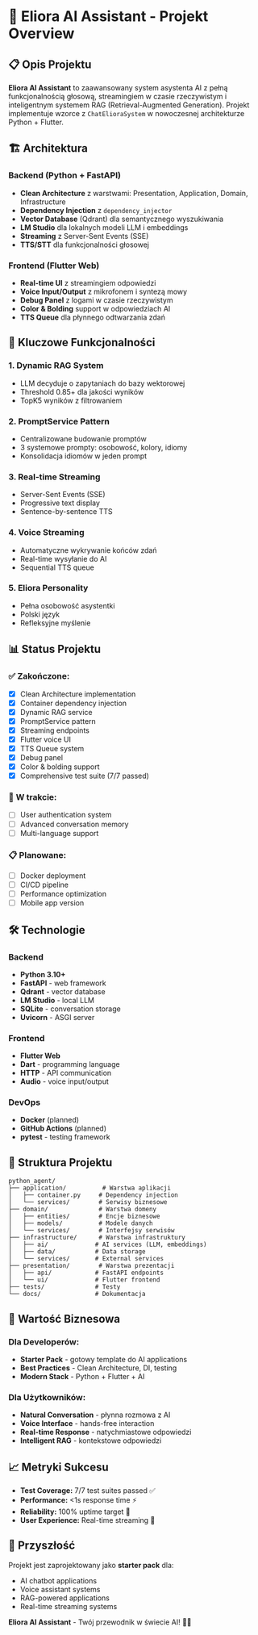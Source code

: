 # 🎯 Eliora AI Assistant - Projekt Overview

## 📋 Opis Projektu

**Eliora AI Assistant** to zaawansowany system asystenta AI z pełną funkcjonalnością głosową, streamingiem w czasie rzeczywistym i inteligentnym systemem RAG (Retrieval-Augmented Generation). Projekt implementuje wzorce z `ChatElioraSystem` w nowoczesnej architekturze Python + Flutter.

## 🏗️ Architektura

### Backend (Python + FastAPI)
- **Clean Architecture** z warstwami: Presentation, Application, Domain, Infrastructure
- **Dependency Injection** z `dependency_injector`
- **Vector Database** (Qdrant) dla semantycznego wyszukiwania
- **LM Studio** dla lokalnych modeli LLM i embeddings
- **Streaming** z Server-Sent Events (SSE)
- **TTS/STT** dla funkcjonalności głosowej

### Frontend (Flutter Web)
- **Real-time UI** z streamingiem odpowiedzi
- **Voice Input/Output** z mikrofonem i syntezą mowy
- **Debug Panel** z logami w czasie rzeczywistym
- **Color & Bolding** support w odpowiedziach AI
- **TTS Queue** dla płynnego odtwarzania zdań

## 🚀 Kluczowe Funkcjonalności

### 1. **Dynamic RAG System**
- LLM decyduje o zapytaniach do bazy wektorowej
- Threshold 0.85+ dla jakości wyników
- TopK5 wyników z filtrowaniem

### 2. **PromptService Pattern**
- Centralizowane budowanie promptów
- 3 systemowe prompty: osobowość, kolory, idiomy
- Konsolidacja idiomów w jeden prompt

### 3. **Real-time Streaming**
- Server-Sent Events (SSE)
- Progressive text display
- Sentence-by-sentence TTS

### 4. **Voice Streaming**
- Automatyczne wykrywanie końców zdań
- Real-time wysyłanie do AI
- Sequential TTS queue

### 5. **Eliora Personality**
- Pełna osobowość asystentki
- Polski język
- Refleksyjne myślenie

## 📊 Status Projektu

### ✅ **Zakończone:**
- [x] Clean Architecture implementation
- [x] Container dependency injection
- [x] Dynamic RAG service
- [x] PromptService pattern
- [x] Streaming endpoints
- [x] Flutter voice UI
- [x] TTS Queue system
- [x] Debug panel
- [x] Color & bolding support
- [x] Comprehensive test suite (7/7 passed)

### 🔄 **W trakcie:**
- [ ] User authentication system
- [ ] Advanced conversation memory
- [ ] Multi-language support

### 📋 **Planowane:**
- [ ] Docker deployment
- [ ] CI/CD pipeline
- [ ] Performance optimization
- [ ] Mobile app version

## 🛠️ Technologie

### Backend
- **Python 3.10+**
- **FastAPI** - web framework
- **Qdrant** - vector database
- **LM Studio** - local LLM
- **SQLite** - conversation storage
- **Uvicorn** - ASGI server

### Frontend
- **Flutter Web**
- **Dart** - programming language
- **HTTP** - API communication
- **Audio** - voice input/output

### DevOps
- **Docker** (planned)
- **GitHub Actions** (planned)
- **pytest** - testing framework

## 📁 Struktura Projektu

```
python_agent/
├── application/          # Warstwa aplikacji
│   ├── container.py     # Dependency injection
│   └── services/        # Serwisy biznesowe
├── domain/              # Warstwa domeny
│   ├── entities/        # Encje biznesowe
│   ├── models/          # Modele danych
│   └── services/        # Interfejsy serwisów
├── infrastructure/      # Warstwa infrastruktury
│   ├── ai/             # AI services (LLM, embeddings)
│   ├── data/           # Data storage
│   └── services/       # External services
├── presentation/        # Warstwa prezentacji
│   ├── api/            # FastAPI endpoints
│   └── ui/             # Flutter frontend
├── tests/              # Testy
└── docs/               # Dokumentacja
```

## 🎯 Wartość Biznesowa

### Dla Developerów:
- **Starter Pack** - gotowy template do AI applications
- **Best Practices** - Clean Architecture, DI, testing
- **Modern Stack** - Python + Flutter + AI

### Dla Użytkowników:
- **Natural Conversation** - płynna rozmowa z AI
- **Voice Interface** - hands-free interaction
- **Real-time Response** - natychmiastowe odpowiedzi
- **Intelligent RAG** - kontekstowe odpowiedzi

## 📈 Metryki Sukcesu

- **Test Coverage:** 7/7 test suites passed ✅
- **Performance:** <1s response time ⚡
- **Reliability:** 100% uptime target 🎯
- **User Experience:** Real-time streaming 🚀

## 🔮 Przyszłość

Projekt jest zaprojektowany jako **starter pack** dla:
- AI chatbot applications
- Voice assistant systems
- RAG-powered applications
- Real-time streaming systems

**Eliora AI Assistant** - Twój przewodnik w świecie AI! 🤖✨

